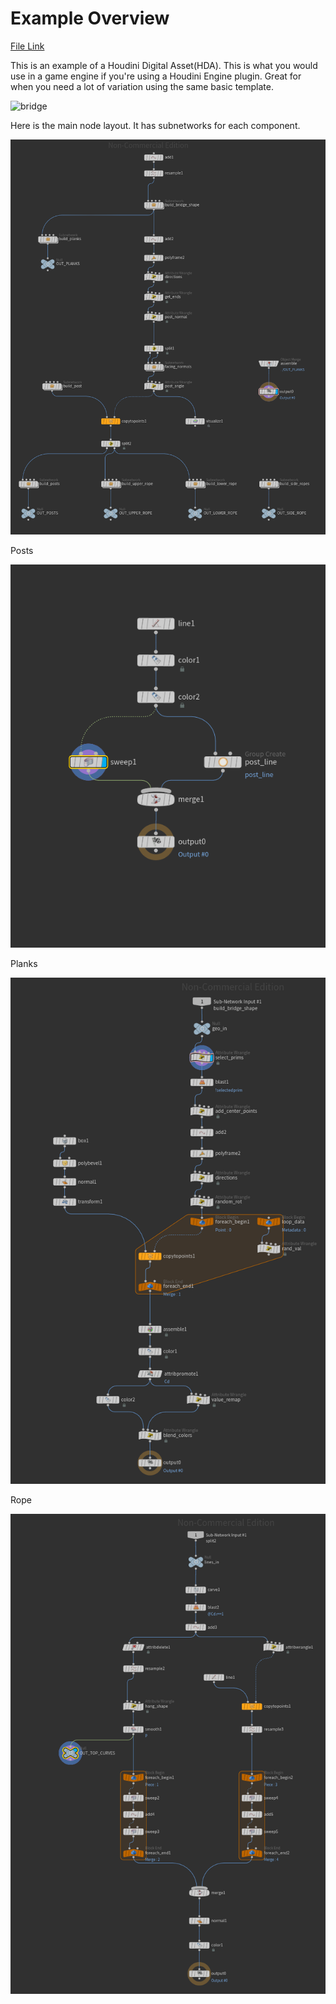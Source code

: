 # Example Overview
[File Link](https://github.com/JMTechArt/Pipeline-Examples/tree/main/Houdini/Procedural%20Asset%20Example)

This is an example of a Houdini Digital Asset(HDA). This is what you would use in a game engine if you're using a Houdini Engine plugin. Great for when you need a lot of variation using the same basic template.

![bridge](IMGs/Houdini%20Procedural%20Example.gif)

Here is the main node layout. It has subnetworks for each component. 

![Alt text](IMGs/main.png)

Posts

![posts](IMGs/posts.png)

Planks

![planks](IMGs/planks.png)

Rope

![rope](IMGs/ropes.png)
